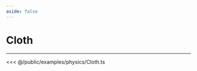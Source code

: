 ```yaml
---
aside: false
---
```


# Cloth
---
<Demo src="/examples/physics/Cloth.ts" :code="false" :height="700"></Demo>

<<< @/public/examples/physics/Cloth.ts